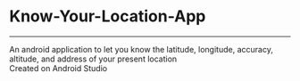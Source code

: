 # Know-Your-Location-App
---
An android application to let you know the latitude, longitude, accuracy, altitude, and address of your present location  
Created on Android Studio
